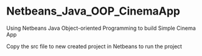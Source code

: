 # Netbeans_Java_OOP_CinemaApp
Using Netbeans Java Object-oriented Programming to build Simple Cinema App

Copy the src file to new created project in Netbeans to run the project
